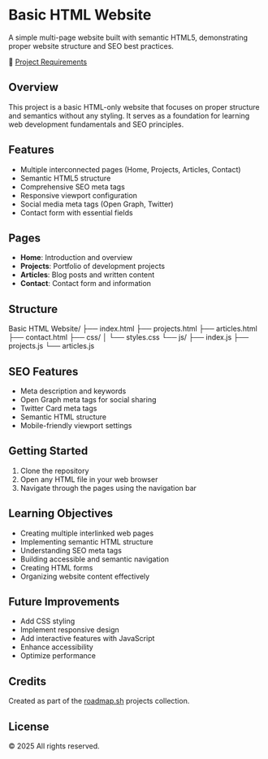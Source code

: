 # Basic HTML Website

A simple multi-page website built with semantic HTML5, demonstrating proper website structure and SEO best practices.

🔗 [Project Requirements](https://roadmap.sh/projects/basic-html-website)

## Overview

This project is a basic HTML-only website that focuses on proper structure and semantics without any styling. It serves as a foundation for learning web development fundamentals and SEO principles.

## Features

- Multiple interconnected pages (Home, Projects, Articles, Contact)
- Semantic HTML5 structure
- Comprehensive SEO meta tags
- Responsive viewport configuration
- Social media meta tags (Open Graph, Twitter)
- Contact form with essential fields

## Pages

- **Home**: Introduction and overview
- **Projects**: Portfolio of development projects
- **Articles**: Blog posts and written content
- **Contact**: Contact form and information

## Structure
Basic HTML Website/
├── index.html
├── projects.html
├── articles.html
├── contact.html
├── css/
│ └── styles.css
└── js/
├── index.js
├── projects.js
└── articles.js

## SEO Features

- Meta description and keywords
- Open Graph meta tags for social sharing
- Twitter Card meta tags
- Semantic HTML structure
- Mobile-friendly viewport settings

## Getting Started

1. Clone the repository
2. Open any HTML file in your web browser
3. Navigate through the pages using the navigation bar

## Learning Objectives

- Creating multiple interlinked web pages
- Implementing semantic HTML structure
- Understanding SEO meta tags
- Building accessible and semantic navigation
- Creating HTML forms
- Organizing website content effectively

## Future Improvements

- Add CSS styling
- Implement responsive design
- Add interactive features with JavaScript
- Enhance accessibility
- Optimize performance

## Credits

Created as part of the [roadmap.sh](https://roadmap.sh) projects collection.

## License

© 2025 All rights reserved.